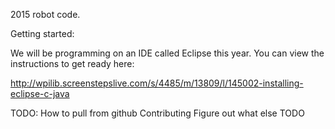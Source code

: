 2015 robot code.

Getting started:

We will be programming on an IDE called Eclipse this year. You can view the instructions to get ready here:

http://wpilib.screenstepslive.com/s/4485/m/13809/l/145002-installing-eclipse-c-java

TODO:
How to pull from github
Contributing
Figure out what else TODO
